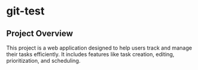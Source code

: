 # git-test
## Project Overview

This project is a web application designed to help users track and manage their tasks efficiently. It includes features like task creation, editing, prioritization, and scheduling.
